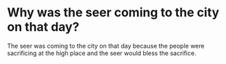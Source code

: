 # Why was the seer coming to the city on that day?

The seer was coming to the city on that day because the people were sacrificing at the high place and the seer would bless the sacrifice.
